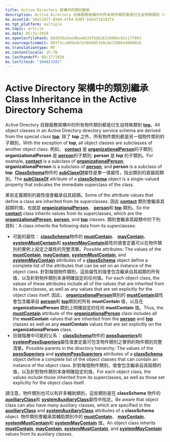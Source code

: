 ```yaml
---
title: Active Directory 架構中的類別繼承
description: Active Directory 目錄服務架構中的所有物件類別都是衍生自特殊類別 top。
ms.assetid: 26e5107f-8204-4f64-bd07-b5b4f16103f4
ms.tgt_platform: multiple
ms.topic: article
ms.date: 05/31/2018
ms.openlocfilehash: bdd550a3eed6aeb633f6db265260b6c65c17f993
ms.sourcegitcommit: 803f3ccd65bdefe36bd851b9c6e7280be9489016
ms.translationtype: MT
ms.contentlocale: zh-TW
ms.lasthandoff: 08/17/2020
ms.locfileid: "104023282"
---
```

# <a name="class-inheritance-in-the-active-directory-schema"></a><span data-ttu-id="56023-103">Active Directory 架構中的類別繼承</span><span class="sxs-lookup"><span data-stu-id="56023-103">Class Inheritance in the Active Directory Schema</span></span>

<span data-ttu-id="56023-104">Active Directory 目錄服務架構中的所有物件類別都是衍生自特殊類別 [**top**](/windows/desktop/ADSchema/c-top)。</span><span class="sxs-lookup"><span data-stu-id="56023-104">All object classes in an Active Directory directory service schema are derived from the special class [**top**](/windows/desktop/ADSchema/c-top).</span></span> <span data-ttu-id="56023-105">除了 **top** 之外，所有物件類別都是另一個物件類別的子類別。</span><span class="sxs-lookup"><span data-stu-id="56023-105">With the exception of **top**, all object classes are subclasses of another object class.</span></span> <span data-ttu-id="56023-106">例如， [**contact**](/windows/desktop/ADSchema/c-contact) 是 [**organizationalPerson**](/windows/desktop/ADSchema/c-organizationalperson)的子類別; **organizationalPerson** 是 [**person**](/windows/desktop/ADSchema/c-person)的子類別; **person** 是 **top** 的子類別。</span><span class="sxs-lookup"><span data-stu-id="56023-106">For example, [**contact**](/windows/desktop/ADSchema/c-contact) is a subclass of [**organizationalPerson**](/windows/desktop/ADSchema/c-organizationalperson); **organizationalPerson** is a subclass of [**person**](/windows/desktop/ADSchema/c-person); and **person** is a subclass of **top**.</span></span> <span data-ttu-id="56023-107">[**ClassSchema**](/windows/desktop/ADSchema/c-classschema)物件的 [**subClassOf**](/windows/desktop/ADSchema/a-subclassof)屬性是單一值屬性，指出類別的直屬超類別。</span><span class="sxs-lookup"><span data-stu-id="56023-107">The [**subClassOf**](/windows/desktop/ADSchema/a-subclassof) attribute of a [**classSchema**](/windows/desktop/ADSchema/c-classschema) object is a single-valued property that indicates the immediate superclass of the class.</span></span>

<span data-ttu-id="56023-108">某些定義類別的屬性值會繼承自其超類。</span><span class="sxs-lookup"><span data-stu-id="56023-108">Some of the attribute values that define a class are inherited from its superclasses.</span></span> <span data-ttu-id="56023-109">因此 [**contact**](/windows/desktop/ADSchema/c-contact) 類別會繼承其超類的值，也就是 [**organizationalPerson**](/windows/desktop/ADSchema/c-organizationalperson)、 [**person**](/windows/desktop/ADSchema/c-person)和 [**top**](/windows/desktop/ADSchema/c-top) 類別。</span><span class="sxs-lookup"><span data-stu-id="56023-109">So the [**contact**](/windows/desktop/ADSchema/c-contact) class inherits values from its superclasses, which are the [**organizationalPerson**](/windows/desktop/ADSchema/c-organizationalperson), [**person**](/windows/desktop/ADSchema/c-person), and [**top**](/windows/desktop/ADSchema/c-top) classes.</span></span> <span data-ttu-id="56023-110">類別會繼承其超類中的下列資料：</span><span class="sxs-lookup"><span data-stu-id="56023-110">A class inherits the following data from its superclasses:</span></span>

-   <span data-ttu-id="56023-111">可能的屬性： [**classSchema**](/windows/desktop/ADSchema/c-classschema)物件的 [**mustContain**](/windows/desktop/ADSchema/a-mustcontain)、 [**mayContain**](/windows/desktop/ADSchema/a-maycontain)、 [**systemMustContain**](/windows/desktop/ADSchema/a-systemmustcontain)和 [**systemMayContain**](/windows/desktop/ADSchema/a-systemmaycontain)屬性的值會定義可以在物件類別的實例上設定之屬性的完整清單。</span><span class="sxs-lookup"><span data-stu-id="56023-111">Possible attributes: The values of the [**mustContain**](/windows/desktop/ADSchema/a-mustcontain), [**mayContain**](/windows/desktop/ADSchema/a-maycontain), [**systemMustContain**](/windows/desktop/ADSchema/a-systemmustcontain), and [**systemMayContain**](/windows/desktop/ADSchema/a-systemmaycontain) attributes of a [**classSchema**](/windows/desktop/ADSchema/c-classschema) object define a complete list of the attributes that can be set on an instance of the object class.</span></span> <span data-ttu-id="56023-112">針對每個物件類別，這些屬性的值會包含繼承自其超類的所有值，以及針對物件類別本身明確設定的任何值。</span><span class="sxs-lookup"><span data-stu-id="56023-112">For each object class, the values of these attributes include all of the values that are inherited from its superclasses, as well as any values that are set explicitly for the object class itself.</span></span> <span data-ttu-id="56023-113">因此， [**organizationalPerson**](/windows/desktop/ADSchema/c-organizationalperson)類別的 [**mustContain**](/windows/desktop/ADSchema/a-mustcontain)屬性會包含繼承自 [**person**](/windows/desktop/ADSchema/c-person)和 [**top**](/windows/desktop/ADSchema/c-top)類別的所有 **mustContain** 值，以及在 **organizationalPerson** 類別上明確設定的任何 **mustContain** 值。</span><span class="sxs-lookup"><span data-stu-id="56023-113">Thus, the [**mustContain**](/windows/desktop/ADSchema/a-mustcontain) attribute of the [**organizationalPerson**](/windows/desktop/ADSchema/c-organizationalperson) class includes all the **mustContain** values that are inherited from the [**person**](/windows/desktop/ADSchema/c-person) and [**top**](/windows/desktop/ADSchema/c-top) classes as well as any **mustContain** values that are set explicitly on the **organizationalPerson** class.</span></span>
-   <span data-ttu-id="56023-114">目錄階層中可能的父系： [**classSchema**](/windows/desktop/ADSchema/c-classschema)物件的 [**possSuperiors**](/windows/desktop/ADSchema/a-posssuperiors)和 [**systemPossSuperiors**](/windows/desktop/ADSchema/a-systemposssuperiors)屬性值會定義可包含物件類別之實例的物件類別完整清單。</span><span class="sxs-lookup"><span data-stu-id="56023-114">Possible parents in the directory hierarchy: The values of the [**possSuperiors**](/windows/desktop/ADSchema/a-posssuperiors) and [**systemPossSuperiors**](/windows/desktop/ADSchema/a-systemposssuperiors) attributes of a [**classSchema**](/windows/desktop/ADSchema/c-classschema) object define a complete list of the object classes that can contain an instance of the object class.</span></span> <span data-ttu-id="56023-115">針對每個物件類別，值會包含繼承自其超類的值，以及針對物件類別本身明確設定的值。</span><span class="sxs-lookup"><span data-stu-id="56023-115">For each object class, the values include those inherited from its superclasses, as well as those set explicitly for the object class itself.</span></span>

<span data-ttu-id="56023-116">請注意，物件類別也可以有許多輔助類別，這些類別是在 **classSchema** 物件的 [**auxiliaryClass**](/windows/desktop/ADSchema/a-auxiliaryclass)和 [**systemAuxiliaryClass**](/windows/desktop/ADSchema/a-systemauxiliaryclass)屬性中指定。</span><span class="sxs-lookup"><span data-stu-id="56023-116">Be aware that object class can also have many auxiliary classes, which are specified in the [**auxiliaryClass**](/windows/desktop/ADSchema/a-auxiliaryclass) and [**systemAuxiliaryClass**](/windows/desktop/ADSchema/a-systemauxiliaryclass) attributes of a **classSchema** object.</span></span> <span data-ttu-id="56023-117">物件類別會繼承其輔助類別中的 [**mustContain**](/windows/desktop/ADSchema/a-mustcontain)、 [**mayContain**](/windows/desktop/ADSchema/a-maycontain)、 [**systemMustContain**](/windows/desktop/ADSchema/a-systemmustcontain)和 [**systemMayContain**](/windows/desktop/ADSchema/a-systemmaycontain) 值。</span><span class="sxs-lookup"><span data-stu-id="56023-117">An object class inherits [**mustContain**](/windows/desktop/ADSchema/a-mustcontain), [**mayContain**](/windows/desktop/ADSchema/a-maycontain), [**systemMustContain**](/windows/desktop/ADSchema/a-systemmustcontain), and [**systemMayContain**](/windows/desktop/ADSchema/a-systemmaycontain) values from its auxiliary classes.</span></span>

 

 